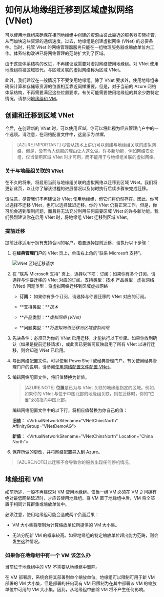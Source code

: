 <properties 
   pageTitle="如何从地缘组迁移到区域虚拟网络 (VNet)"
   description="了解如何从地缘组迁移到区域 VNet"
   services="virtual-network"
   documentationCenter="na"
   authors="telmosampaio"
   manager="carmonm"
   editor="tysonn" />
<tags 
   ms.service="virtual-network"
   ms.devlang="na"
   ms.topic="article"
   ms.tgt_pltfrm="na"
   ms.workload="infrastructure-services"
   ms.date="12/12/2016"
   wacn.date="04/26/2016"
   ms.author="jdial" />

# 如何从地缘组迁移到区域虚拟网络 (VNet)

可以使用地缘组来确保在相同地缘组中创建的资源由彼此靠近的服务器实际托管，从而加快这些资源的通信速度。过去，地缘组是创建虚拟网络 (VNet) 的必要条件。当时，托管 VNet 的网络管理器服务只能在一组物理服务器或缩放单位内工作。体系结构改进已将网络管理的范畴扩大到了区域。

由于这些体系结构的改进，不再建议或需要对虚拟网络使用地缘组。对 VNet 使用地缘组将被区域取代。与区域关联的虚拟网络称为区域 VNet。

此外，我们建议在一般情况下不要使用地缘组。除了 VNet 要求外，使用地缘组来确保计算和存储等资源的位置相互靠近同样重要。但是，对于当前的 Azure 网络体系结构，不再需要满足这些位置要求。有关可能需要使用地缘组的其余少数特定情况，请参阅[地缘组和 VM](#Affinity-groups-and-VMs)。

## 创建和迁移到区域 VNet

今后，在创建新的 VNet 时，可以使用*区域*。你可以将此视为经典管理门户中的一个选项。请注意，在网络配置文件中，这显示为*位置*。

>[AZURE.IMPORTANT] 尽管从技术上讲仍可以创建与地缘组关联的虚拟网络，但是，没有令人信服的理由让人这么做。许多新功能，例如网络安全组，仅当使用区域 VNet 时才可用，而不能用于与地缘组关联的虚拟网络。

### 关于与地缘组关联的 VNet

在不久的将来，将启用当前与地缘组关联的虚拟网络以迁移到区域 VNet。我们将更新此页，以让你了解该过程的进展情况以及何时执行后续步骤来完成迁移。

请注意，尽管我们不再建议对 VNet 使用地缘组，但它们将仍然存在。因此，你可以选择不迁移 VNet，也可以选择延迟迁移。你的 VNet 仍将正常工作。但是，你可能会遇到限制问题，而且将无法充分利用任何需要区域 VNet 的许多新功能。我们强烈建议你在启用 VNet 时，将地缘组 VNet 迁移到区域 VNet。

### 提前迁移

提前迁移适用于拥有支持合同的客户。若要选择提前迁移，请执行以下步骤：

1. 在**经典管理门户**的 VNet 页上，单击右上角的“联系 Microsoft 支持”。

	![VNet 区域迁移请求](./media/virtual-networks-migrate-to-regional-vnet/IC790447.png)  


2. 在 “联系 Microsoft 支持” 页上，选择以下项︰订阅︰如果你有多个订阅，请选择与你要迁移的 VNet 对应的订阅。支持类型︰技术 产品类型︰虚拟网络 (VNet) 问题类型︰将虚拟网络迁移到区域虚拟网络

	- **订阅︰** 如果你有多个订阅，请选择与你要迁移的 VNet 对应的订阅。

	- **支持类型：***技术*

	- **产品类型：***虚拟网络 (VNet)*

	- **问题类型：***将虚拟网络迁移到区域虚拟网络*

3. 先决条件：必须已为你的 VNet 启用迁移，才能执行以下步骤。如果你收到确认（如果是提前迁移请求），或此页已更新可反映启用了所有 VNet 以进行迁移，则会知道 VNet 已启用。

4. 导出网络配置文件。可以使用 PowerShell 或经典管理门户。有关使用经典管理门户的说明，请参阅[使用网络配置文件配置 VNet](/documentation/articles/virtual-networks-using-network-configuration-file/)。

5. 编辑网络配置文件，将旧值替换为新值。

	> [AZURE.NOTE] **位置**是已为与 VNet 关联的地缘组指定的区域。例如，如果你的 VNet 与位于中国北部的地缘组关联，则在迁移时，你的“位置”必须指向中国北部。
	
	编辑网络配置文件中的以下行，将相应值替换为你自己的值：

	**旧值：** \<VirtualNetworkSitename="VNetChinsNorth" AffinityGroup="VNetDemoAG"\> 

	**新值：** \<VirtualNetworkSitename="VNetChinsNorth" Location="China North"\>

6. 保存所做的更改，并将网络配置[导入](/documentation/articles/virtual-networks-using-network-configuration-file/)到 Azure。

>[AZURE.NOTE]此迁移不会导致你的服务出现任何停机情况。

## <a name="Affinity-groups-and-VMs"></a> 地缘组和 VM

如前所述，一般不再建议对 VM 使用地缘组。仅当一组 VM 必须在 VM 之间拥有绝对最低网络延迟时，才应该使用地缘组。将 VM 置于地缘组中后，VM 将全部置于相同计算群集或缩放单位中。

必须注意，使用地缘组可能会造成两个负面后果：

- VM 大小集将限制为计算缩放单位所提供的 VM 大小集。

- 无法分配新 VM 的概率较高。如果地缘组的特定缩放单位超出能力范畴，则会发生这种情况。

### 如果你在地缘组中有一个 VM 该怎么办

当前位于地缘组中的 VM 不需要从地缘组中删除。

在 VM 部署后，系统会将其部署到单个缩放单位。地缘组可以限制可用于新 VM 部署的 VM 大小集，但是部署的任何现有 VM 已限制为在其中部署该 VM 的缩放单位中可用的 VM 大小集。因此，从地缘组中删除 VM 将不产生任何影响。
 

<!---HONumber=Mooncake_Quality_Review_1118_2016-->